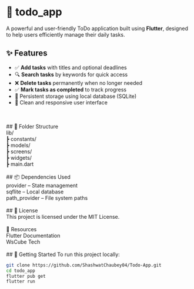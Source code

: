 # 📝 todo_app

A powerful and user-friendly ToDo application built using **Flutter**, designed to help users efficiently manage their daily tasks.

## ✨ Features

- ✅ **Add tasks** with titles and optional deadlines  
- 🔍 **Search tasks** by keywords for quick access  
- ❌ **Delete tasks** permanently when no longer needed  
- ✅ **Mark tasks as completed** to track progress  
- 💾 Persistent storage using local database (SQLite)  
- 📱 Clean and responsive user interface  
<br>
<br>
## 📂 Folder Structure
<br>
lib/
<br>
 ┣ constants/
<br>
 ┣ models/  
<br>
 ┣ screens/ 
<br>
 ┣ widgets/  
<br>
 ┣ main.dart       
<br>
<br>
## 📦 Dependencies Used
<br>
provider – State management
<br>
sqflite – Local database
<br>
path_provider – File system paths
<br>
<br>
## 📄 License
<br>
This project is licensed under the MIT License.
<br>
<br>
🔗 Resources
<br>
Flutter Documentation
<br>
WsCube Tech
<br>
<br>
## 🚀 Getting Started
To run this project locally:

```bash
git clone https://github.com/ShashwatChaubey04/Todo-App.git
cd todo_app
flutter pub get
flutter run
